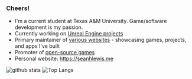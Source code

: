 ### Cheers!

- I'm a current student at Texas A&M University. Game/software development is my passion.
- Currently working on [Unreal Engine projects](https://github.com/seanhlewis/)
- Primary maintainer of [various websites](https://pirates-revenge.web.app/) - showcasing games, projects, and apps I've built
- Promoter of [open-source games](https://github.com/seanhlewis/)
- Personal website: https://seanhlewis.me


![github stats](https://github-readme-stats.vercel.app/api?username=seanhlewis&show_icons=true&icon_color=&text_color=&bg_color=&hide_title=true)
![Top Langs](https://github-readme-stats.vercel.app/api/top-langs/?username=seanhlewis&hide_title=false&langs_count=2&hide=html,Smalltalk,Makefile,CMake)
